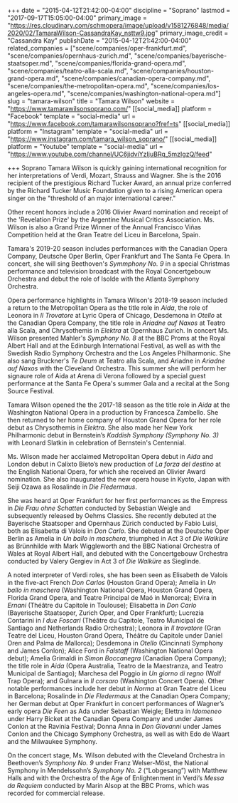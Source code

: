 +++
date = "2015-04-12T21:42:00-04:00"
discipline = "Soprano"
lastmod = "2017-09-17T15:05:00-04:00"
primary_image = "https://res.cloudinary.com/schmopera/image/upload/v1581276848/media/2020/02/TamaraWilson-CassandraKay_nsttw9.jpg"
primary_image_credit = "Cassandra Kay"
publishDate = "2015-04-12T21:42:00-04:00"
related_companies = ["scene/companies/oper-frankfurt.md", "scene/companies/opernhaus-zurich.md", "scene/companies/bayerische-staatsoper.md", "scene/companies/florida-grand-opera.md", "scene/companies/teatro-alla-scala.md", "scene/companies/houston-grand-opera.md", "scene/companies/canadian-opera-company.md", "scene/companies/the-metropolitan-opera.md", "scene/companies/los-angeles-opera.md", "scene/companies/washington-national-opera.md"]
slug = "tamara-wilson"
title = "Tamara Wilson"
website = "https://www.tamarawilsonsoprano.com/"
[[social_media]]
platform = "Facebook"
template = "social-media"
url = "https://www.facebook.com/tamarawilsonsoprano?fref=ts"
[[social_media]]
platform = "Instagram"
template = "social-media"
url = "https://www.instagram.com/tamara_wilson_soprano/"
[[social_media]]
platform = "Youtube"
template = "social-media"
url = "https://www.youtube.com/channel/UC6jidviYzIjuBRq_5mzIgzQ/feed"

+++
Soprano Tamara Wilson is quickly gaining international recognition for her interpretations of Verdi, Mozart, Strauss and Wagner. She is the 2016 recipient of the prestigious Richard Tucker Award, an annual prize conferred by the Richard Tucker Music Foundation given to a rising American opera singer on the "threshold of an major international career."

Other recent honors include a 2016 Olivier Award nomination and receipt of the 'Revelation Prize' by the Argentine Musical Critics Association. Ms. Wilson is also a Grand Prize Winner of the Annual Francisco Viñas Competition held at the Gran Teatre del Liceu in Barcelona, Spain.

Tamara's 2019-20 season includes performances with the Canadian Opera Company, Deutsche Oper Berlin, Oper Frankfurt and The Santa Fe Opera. In concert, she will sing Beethoven's _Symmphony No. 9_ in a special Christmas performance and television broadcast with the Royal Concertgebouw Orchestra and debut the role of Isolde with the Atlanta Symphony Orchestra.

Opera performance highlights in Tamara Wilson's 2018-19 season included a return to the Metropolitan Opera as the title role in _Aida_, the role of Leonora in _Il Trovatore_ at Lyric Opera of Chicago, Desdemona in _Otello_ at the Canadian Opera Company, the title role in _Ariadne auf Naxos_ at Teatro alla Scala, and Chrysothemis in _Elektra_ at Opernhaus Zurich. In concert Ms. Wilson presented Mahler's _Symphony No. 8_ at the BBC Proms at the Royal Albert Hall and at the Edinburgh International Festival, as well as with the Swedish Radio Symphony Orchestra and the Los Angeles Philharmonic. She also sang Bruckner's _Te Deum_ at Teatro alla Scala, and Ariadne in _Ariadne auf Naxos_ with the Cleveland Orchestra. This summer she will perform her signaure role of Aida at Arena di Verona followed by a special guest performance at the Santa Fe Opera's summer Gala and a recital at the Song Source Festival.

Tamara Wilson opened the the 2017-18 season as the title role in _Aida_ at the Washington National Opera in a production by Francesca Zambello. She then returned to her home company of Houston Grand Opera for her role debut as Chrysothemis in _Elektra_. She also made her New York Philharmonic debut in Bernstein’s _Kaddish Symphony (Symphony No. 3)_ with Leonard Slatkin in celebration of Bernstein's Centennial.

Ms. Wilson made her acclaimed Metropolitan Opera debut in _Aida_ and London debut in Calixto Bieto’s new production of _La forza del destino_ at the English National Opera, for which she received an Olivier Award nomination. She also inaugurated the new opera house in Kyoto, Japan with Seiji Ozawa as Rosalinde in _Die Fledermaus_.

She was heard at Oper Frankfurt for her first performances as the Empress in _Die Frau ohne Schatten_ conducted by Sebastian Weigle and subsequently released by Oehms Classics. She recently debuted at the Bayerische Staatsoper and Opernhaus Zürich conducted by Fabio Luisi, both as Elisabetta di Valois in _Don Carlo_. She debuted at the Deutsche Oper Berlin as Amelia in _Un ballo in maschera_, triumphed in Act 3 of _Die Walküre_ as Brünnhilde with Mark Wiggleworth and the BBC National Orchestra of Wales at Royal Albert Hall, and debuted with the Concertgebouw Orchestra conducted by Valery Gergiev in Act 3 of _Die Walküre_ as Sieglinde.

A noted interpreter of Verdi roles, she has been seen as Elisabeth de Valois in the five-act French _Don Carlos_ (Houston Grand Opera); Amelia in _Un ballo in maschera_ (Washington National Opera, Houston Grand Opera, Florida Grand Opera, and Teatre Principal de Maó in Menorca); Elvira in _Ernani_ (Théâtre du Capitole in Toulouse); Elisabetta in _Don Carlo_ (Bayerische Staatsoper, Zurich Oper, and Oper Frankfurt); Lucrezia Contarini in _I due Foscari_ (Théâtre du Capitole, Teatro Municipal de Santiago and Netherlands Radio Orchestra); Leonora in _Il trovatore_ (Gran Teatre del Liceu, Houston Grand Opera, Théâtre du Capitole under Daniel Oren and Palma de Mallorca); Desdemona in _Otello_ (Cincinnati Symphony and James Conlon); Alice Ford in _Falstaff_ (Washington National Opera debut); Amelia Grimaldi in _Simon Boccanegra_ (Canadian Opera Company); the title role in _Aida_ (Opera Australia, Teatro de la Maestranza, and Teatro Municipal de Santiago); Marchesa del Poggio in _Un giorno di regno_ (Wolf Trap Opera); and Gulnara in _Il corsaro_ (Washington Concert Opera). Other notable performances include her debut in _Norma_ at Gran Teatre del Liceu in Barcelona; Rosalinde in _Die Fledermaus_ at the Canadian Opera Company; her German debut at Oper Frankfurt in concert performances of Wagner’s early opera _Die Feen_ as Ada under Sebastian Weigle; Elettra in _Idomeneo_ under Harry Bicket at the Canadian Opera Company and under James Conlon at the Ravinia Festival; Donna Anna in _Don Giovanni_ under James Conlon and the Chicago Symphony Orchestra, as well as with Edo de Waart and the Milwaukee Symphony.

On the concert stage, Ms. Wilson debuted with the Cleveland Orchestra in Beethoven’s _Symphony No. 9_ under Franz Welser-Möst, the National Symphony in Mendelssohn’s _Symphony No. 2_ (“Lobgesang”) with Matthew Halls and with the Orchestra of the Age of Enlightenment in Verdi’s _Messa da Requiem_ conducted by Marin Alsop at the BBC Proms, which was recorded for commercial release.